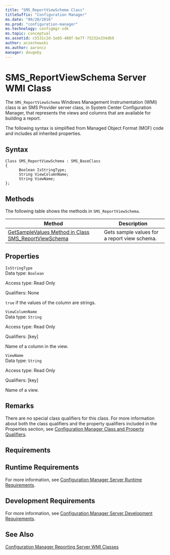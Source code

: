 ```yaml
---
title: "SMS_ReportViewSchema Class"
titleSuffix: "Configuration Manager"
ms.date: "09/20/2016"
ms.prod: "configuration-manager"
ms.technology: configmgr-sdk
ms.topic: conceptual
ms.assetid: c5531c2d-1eb5-488f-be7f-75232e334db9
author: aczechowski
ms.author: aaroncz
manager: dougeby
---
```

# SMS_ReportViewSchema Server WMI Class
The `SMS_ReportViewSchema` Windows Management Instrumentation (WMI) class is an SMS Provider server class, in System Center Configuration Manager, that represents the views and columns that are available for building a report.  

 The following syntax is simplified from Managed Object Format (MOF) code and includes all inherited properties.  

## Syntax  

```  
Class SMS_ReportViewSchema : SMS_BaseClass  
{  
      Boolean IsStringType;  
      String ViewColumnName;  
      String ViewName;  
};  
```  

## Methods  
 The following table shows the methods in `SMS_ReportViewSchema`.  

|Method|Description|  
|------------|-----------------|  
|[GetSampleValues Method in Class SMS_ReportViewSchema](../../../../../develop/reference/core/servers/reporting/getsamplevalues-method-in-class-sms_reportviewschema.md)|Gets sample values for a report view schema.|  

## Properties  
 `IsStringType`  
 Data type: `Boolean`  

 Access type: Read Only  

 Qualifiers: None  

 `true` if the values of the column are strings.  

 `ViewColumnName`  
 Data type: `String`  

 Access type: Read Only  

 Qualifiers: [key]  

 Name of a column in the view.  

 `ViewName`  
 Data type: `String`  

 Access type: Read Only  

 Qualifiers: [key]  

 Name of a view.  

## Remarks  
 There are no special class qualifiers for this class. For more information about both the class qualifiers and the property qualifiers included in the Properties section, see [Configuration Manager Class and Property Qualifiers](../../../../../develop/reference/misc/class-and-property-qualifiers.md).  

## Requirements  

## Runtime Requirements  
 For more information, see [Configuration Manager Server Runtime Requirements](../../../../../develop/core/reqs/server-runtime-requirements.md).  

## Development Requirements  
 For more information, see [Configuration Manager Server Development Requirements](../../../../../develop/core/reqs/server-development-requirements.md).  

## See Also  
 [Configuration Manager Reporting Server WMI Classes](../../../../../develop/reference/core/servers/reporting/configuration-manager-reporting-server-wmi-classes.md)
